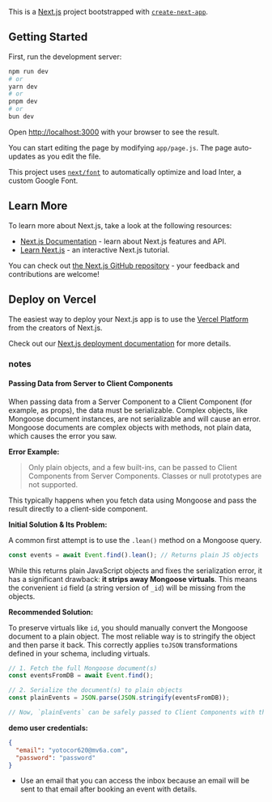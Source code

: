 This is a [Next.js](https://nextjs.org/) project bootstrapped with [`create-next-app`](https://github.com/vercel/next.js/tree/canary/packages/create-next-app).

## Getting Started

First, run the development server:

```bash
npm run dev
# or
yarn dev
# or
pnpm dev
# or
bun dev
```

Open [http://localhost:3000](http://localhost:3000) with your browser to see the result.

You can start editing the page by modifying `app/page.js`. The page auto-updates as you edit the file.

This project uses [`next/font`](https://nextjs.org/docs/basic-features/font-optimization) to automatically optimize and load Inter, a custom Google Font.

## Learn More

To learn more about Next.js, take a look at the following resources:

- [Next.js Documentation](https://nextjs.org/docs) - learn about Next.js features and API.
- [Learn Next.js](https://nextjs.org/learn) - an interactive Next.js tutorial.

You can check out [the Next.js GitHub repository](https://github.com/vercel/next.js/) - your feedback and contributions are welcome!

## Deploy on Vercel

The easiest way to deploy your Next.js app is to use the [Vercel Platform](https://vercel.com/new?utm_medium=default-template&filter=next.js&utm_source=create-next-app&utm_campaign=create-next-app-readme) from the creators of Next.js.

Check out our [Next.js deployment documentation](https://nextjs.org/docs/deployment) for more details.

### notes

#### Passing Data from Server to Client Components

When passing data from a Server Component to a Client Component (for example, as props), the data must be serializable. Complex objects, like Mongoose document instances, are not serializable and will cause an error.
Mongoose documents are complex objects with methods, not plain data, which causes the error you saw.

**Error Example:**

> Only plain objects, and a few built-ins, can be passed to Client Components from Server Components. Classes or null prototypes are not supported.

This typically happens when you fetch data using Mongoose and pass the result directly to a client-side component.

**Initial Solution & Its Problem:**

A common first attempt is to use the `.lean()` method on a Mongoose query.

```javascript
const events = await Event.find().lean(); // Returns plain JS objects
```

While this returns plain JavaScript objects and fixes the serialization error, it has a significant drawback: **it strips away Mongoose virtuals**. This means the convenient `id` field (a string version of `_id`) will be missing from the objects.

**Recommended Solution:**

To preserve virtuals like `id`, you should manually convert the Mongoose document to a plain object. The most reliable way is to stringify the object and then parse it back. This correctly applies `toJSON` transformations defined in your schema, including virtuals.

```javascript
// 1. Fetch the full Mongoose document(s)
const eventsFromDB = await Event.find();

// 2. Serialize the document(s) to plain objects
const plainEvents = JSON.parse(JSON.stringify(eventsFromDB));

// Now, `plainEvents` can be safely passed to Client Components with the `id` field intact.
```

**demo user credentials:**

```json
{
  "email": "yotocor620@mv6a.com",
  "password": "password"
}
```

- Use an email that you can access the inbox because an email will be sent to that email after booking an event with details.
